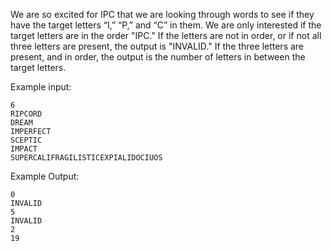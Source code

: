 We are so excited for IPC that we are looking through words to see if they have
the target letters “I,” “P,” and “C” in them. We are only interested if the
target letters are in the order "IPC." If the letters are not in order, or if
not all three letters are present, the output is "INVALID." If the three letters
are present, and in order, the output is the number of letters in between the
target letters.

Example input:
```
6
RIPCORD
DREAM
IMPERFECT
SCEPTIC
IMPACT
SUPERCALIFRAGILISTICEXPIALIDOCIUOS
```

Example Output:
```
0
INVALID
5
INVALID
2
19
```
